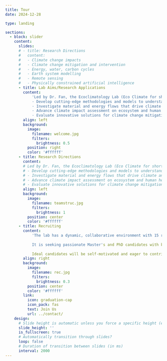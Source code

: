```yaml
---
title: Tour
date: 2024-12-28

type: landing

sections:
  - block: slider
    content:
      slides:
      # - title: Research Directions
      #   content:  
      #   - Climate change impacts
      #   - Climate change mitigation and intervention 
      #   - Energy, water, carbon cycles
      #   - Earth system modelling
      #   - Remote sensing
      #   - Physically constrained artificial intelligence
      - title: Lab Aims/Research Applications
        content: 
            'Led by Dr. Fan, the Ecoclimatology Lab (Eco Climate for short) is at the forefront of climate and ecosystem research. The lab’s mission is to 
            · Develop cutting-edge methodologies and models to understand land-atmosphere interactions 
            · Investigate material and energy flows that drive climate and ecosystem dynamics 
            · Advance climate impact assessment on ecosystem and human health 
            · Evaluate innovative solutions for climate change mitigation, including natural or technology-based solutions'
        align: left
        background:
          image:
            filename: welcome.jpg
            filters:
              brightness: 0.5
          position: right
          color: '#ffffff'
      - title: Research Directions
        content:  
        # Led by Dr. Fan, the Ecoclimatology Lab (Eco Climate for short) is at the forefront of climate and ecosystem research. The lab’s mission is to 
        # - Develop cutting-edge methodologies and models to understand land-atmosphere interactions
        # - Investigate material and energy flows that drive climate and ecosystem dynamics
        # - Advance climate impact assessment on ecosystem and human health
        # - Evaluate innovative solutions for climate change mitigation, including natural or technology-based solutions
        align: left
        background:
          image:
            filename: teamstruc.jpg
            filters:
              brightness: 1
          position: center
          color: '#ffffff'
      - title: Recruiting
        content:
            'The lab has a dynamic, collaborative environment with 15 researchers from four nations. 
            
            It is seeking passionate Master's and PhD candidates with backgrounds in Ecology, Geoscience, Atmospheric Science, Physics, Mathematics, Computer Science. 
            
            Ideal candidates will be self-motivated and eager to contribute to groundbreaking climate research'
        align: right
        background:
          image:
            filename: rec.jpg
            filters:
              brightness: 0.3
          position: center
          color: '#ffffff'
        link:
          icon: graduation-cap
          icon_pack: fas
          text: Join Us
          url: ../contact/
    design:
      # Slide height is automatic unless you force a specific height (e.g. '400px')
      slide_height: ''
      is_fullscreen: true
      # Automatically transition through slides?
      loop: false
      # Duration of transition between slides (in ms)
      interval: 2000
---
```

